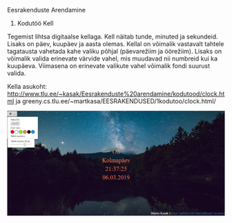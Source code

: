 Eesrakenduste Arendamine

1. Kodutöö Kell

Tegemist lihtsa digitaalse kellaga. Kell näitab tunde, minuted ja sekundeid. Lisaks on päev, kuupäev ja aasta olemas. Kellal on võimalik vastavalt tahtele tagatausta vahetada kahe valiku põhjal (päevarežiim ja öörežiim). Lisaks on võimalik valida erinevate värvide vahel, mis muudavad nii numbreid kui ka kuupäeva. Viimasena on erinevate valikute vahel võimalik fondi suurust valida.

Kella asukoht: http://www.tlu.ee/~kasak/Eesrakenduste%20arendamine/kodutood/clock.html ja
greeny.cs.tlu.ee/~martkasa/EESRAKENDUSED/1kodutoo/clock.html/

![Screenshot](KellOo.png)
